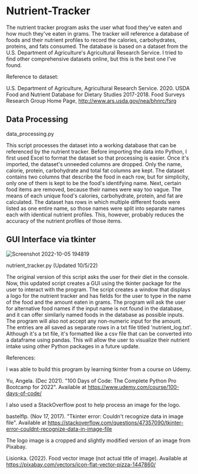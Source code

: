 # Nutrient-Tracker
The nutrient tracker program asks the user what food they've eaten and how much they've eaten in grams. The tracker will
reference a database of foods and their nutrient profiles to record the calories, carbohydrates, proteins, and fats consumed.
The database is based on a dataset from the U.S. Department of Agriculture's Agricultural Research Service. I tried to find
other comprehensive datasets online, but this is the best one I've found.

Reference to dataset:

U.S. Department of Agriculture, Agricultural Research Service. 2020. USDA Food and Nutrient Database for Dietary Studies
2017-2018. Food Surveys Research Group Home Page, http://www.ars.usda.gov/nea/bhnrc/fsrg

## Data Processing
data_processing.py

This script processes the dataset into a working database that can be referenced by the nutrient tracker. Before importing
the data into Python, I first used Excel to format the dataset so that processing is easier. Once it's imported, the dataset's
unneeded columns are dropped. Only the name, calorie, protein, carbohydrate and total fat columns are kept. The dataset contains
two columns that describe the food in each row, but for simplicity, only one of them is kept to be the food's identifying name.
Next, certain food items are removed, because their names were way too vague. The means of each unique food's calories,
carbohydrate, protein, and fat are calculated. The dataset has rows in which multiple different foods were listed as one entire
name, so those names were split into separate names each with identical nutrient profiles. This, however, probably reduces the
accuracy of the nutrient profiles of those items.

## GUI Interface via tkinter
![Screenshot 2022-10-05 194819](https://user-images.githubusercontent.com/114125018/194183958-f9f5250c-fa99-48c9-8f0c-0d9255b9baf9.jpg)

nutrient_tracker.py (Updated 10/5/22)

The original version of this script asks the user for their diet in the console. Now, this updated script creates a GUI
using the tkinter package for the user to interact with the program. The script creates a window that displays a logo for
the nutrient tracker and has fields for the user to type in the name of the food and the amount eaten in grams. The program will
ask the user for alternative food names if the input name is not found in the database, and it can offer similarly named
foods in the database as possible inputs. The program will also not accept any non-numeric input for the amount. The entries
are all saved as separate rows in a txt file titled 'nutrient_log.txt'. Although it's a txt file, it's formatted like a csv
file that can be converted into a dataframe using pandas. This will allow the user to visualize their nutrient intake using
other Python packages in a future update.

References:

I was able to build this program by learning tkinter from a course on Udemy.

Yu, Angela. (Dec 2021). "100 Days of Code: The Complete Python Pro Bootcamp for 2022". Available at
https://www.udemy.com/course/100-days-of-code/

I also used a StackOverflow post to help process an image for the logo.

bastelflp. (Nov 17, 2017). "Tkinter error: Couldn't recognize data in image file". Available at
https://stackoverflow.com/questions/47357090/tkinter-error-couldnt-recognize-data-in-image-file

The logo image is a cropped and slightly modified version of an image from Pixabay.

Lisionka. (2022). Food vector image (not actual title of image). Available at 
https://pixabay.com/vectors/icon-flat-vector-pizza-1447860/
